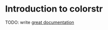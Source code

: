 # Introduction to colorstr

TODO: write [great documentation](http://jacobian.org/writing/what-to-write/)
